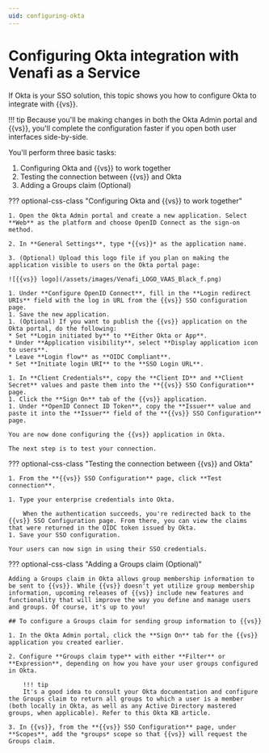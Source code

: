 ```yaml
---
uid: configuring-okta
---
```


# Configuring Okta integration with Venafi as a Service

If Okta is your SSO solution, this topic shows you how to configure Okta to integrate with {{vs}}.

!!! tip
    Because you'll be making changes in both the Okta Admin portal and {{vs}}, you'll complete the configuration faster if you open both user interfaces side-by-side.

You'll perform three basic tasks:

1. Configuring Okta and {{vs}} to work together
1. Testing the connection between {{vs}} and Okta
1. Adding a Groups claim (Optional)

??? optional-css-class "Configuring Okta and {{vs}} to work together"

    1. Open the Okta Admin portal and create a new application. Select **Web** as the platform and choose OpenID Connect as the sign-on method.

    2. In **General Settings**, type *{{vs}}* as the application name.

    3. (Optional) Upload this logo file if you plan on making the application visible to users on the Okta portal page: 

    ![{{vs}} logo](/assets/images/Venafi_LOGO_VAAS_Black_f.png)

    1. Under **Configure OpenID Connect**, fill in the **Login redirect URIs** field with the log in URL from the {{vs}} SSO configuration page.
    1. Save the new application.
    1. (Optional) If you want to publish the {{vs}} application on the Okta portal, do the following:
    * Set **Login initiated by** to **Either Okta or App**.
    * Under **Application visibility**, select **Display application icon to users**.
    * Leave **Login flow** as **OIDC Compliant**. 
    * Set **Initiate login URI** to the **SSO Login URL**.
    
    1. In **Client Credentials**, copy the **Client ID** and **Client Secret** values and paste them into the **{{vs}} SSO Configuration** page.
    1. Click the **Sign On** tab of the {{vs}} application.
    1. Under **OpenID Connect ID Token**, copy the **Issuer** value and paste it into the **Issuer** field of the **{{vs}} SSO Configuration** page.

    You are now done configuring the {{vs}} application in Okta.

    The next step is to test your connection.


??? optional-css-class "Testing the connection between {{vs}} and Okta"
    
    1. From the **{{vs}} SSO Configuration** page, click **Test connection**.

    1. Type your enterprise credentials into Okta.

        When the authentication succeeds, you're redirected back to the {{vs}} SSO Configuration page. From there, you can view the claims that were returned in the OIDC token issued by Okta.
    1. Save your SSO configuration.

    Your users can now sign in using their SSO credentials.


??? optional-css-class "Adding a Groups claim (Optional)"
   

    Adding a Groups claim in Okta allows group membership information to be sent to {{vs}}. While {{vs}} doesn't yet utilize group membership information, upcoming releases of {{vs}} include new features and functionality that will improve the way you define and manage users and groups. Of course, it's up to you!

    ## To configure a Groups claim for sending group information to {{vs}}

    1. In the Okta Admin portal, click the **Sign On** tab for the {{vs}} application you created earlier.

    2. Configure **Groups claim type** with either **Filter** or **Expression**, depending on how you have your user groups configured in Okta.

        !!! tip  
        It's a good idea to consult your Okta documentation and configure the Groups claim to return all groups to which a user is a member (both locally in Okta, as well as any Active Directory mastered groups, when applicable). Refer to this Okta KB article.
    
    3. In {{vs}}, from the **{{vs}} SSO Configuration** page, under **Scopes**, add the *groups* scope so that {{vs}} will request the Groups claim.

